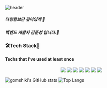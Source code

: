 ![header](https://capsule-render.vercel.app/api?type=slice&color=gradient&height=300&section=header&text=Welcome%20to%20my%20page&fontSize=40)

##### 다양함보단 깊이있게 👋
##### 백엔드 개발자 김준성 입니다.🐻



### 🛠Tech Stack🔧
#### Techs that I've used at least once
<div align='center'>
  <img src="https://img.shields.io/badge/Python-3766AB?style=for-the-badge&logo=Python&logoColor=white"/>
  <img src="https://img.shields.io/badge/RASA2.8-5A17EE?style=for-the-badge&logo=Rasa&logoColor=#5A17EE"/>
  <img src="https://img.shields.io/badge/JAVA-007396?style=for-the-badge&logo=java&logoColor=white">
  <img src="https://img.shields.io/badge/Spring-6DB33F?style=for-the-badge&logo=Spring&logoColor=white">
  <img src="https://img.shields.io/badge/html-E34F26?style=for-the-badge&logo=html5&logoColor=white">
  <img src="https://img.shields.io/badge/css-1572B6?style=for-the-badge&logo=css3&logoColor=white">
  <img src="https://img.shields.io/badge/Spring_Boot-6DB33F?style=for-the-badge&logo=Springboot&logoColor=white">
</div>

![gomshiki's GitHub stats](https://github-readme-stats.vercel.app/api?username=gomshiki&show_icons=true&theme=transparent)
![Top Langs](https://github-readme-stats.vercel.app/api/top-langs/?username=gomshiki&langs_count=10&layout=compact&theme=dark)

  


